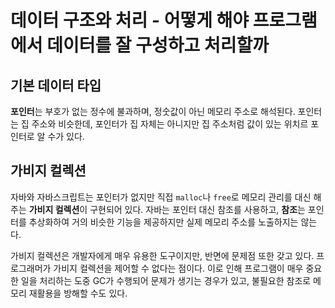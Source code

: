 # 데이터 구조와 처리 - 어떻게 해야 프로그램에서 데이터를 잘 구성하고 처리할까

## 기본 데이터 타입
**포인터**는 부호가 없는 정수에 불과하며, 정숫값이 아닌 메모리 주소로 해석된다.
포인터는 집 주소와 비슷한데, 포인터가 집 자체는 아니지만 집 주소처럼 값이 있는 위치르 포인터로 알 수가 있다.

## 가비지 컬렉션
자바와 자바스크립트는 포인터가 없지만 직접 `malloc`나 `free`로 메모리 관리를 대신 해주는 **가비지 컬렉션**이 구현되어 있다.
자바는 포인터 대신 참조를 사용하고, **참조**는 포인터를 추상화하여 거의 비슷한 기능을 제공하지만 실제 메모리 주소를 노출하지는 않는다.

가비지 컬렉션은 개발자에게 매우 유용한 도구이지만, 반면에 문제점 또한 갖고 있다.
프로그래머가 가비지 컬렉션을 제어할 수 없다는 점이다.
이로 인해 프로그램이 매우 중요한 일을 처리하는 도중 GC가 수행되어 문제가 생기는 경우가 있고, 불필요한 참조로 메모리 재활용을 방해할 수도 있다.
